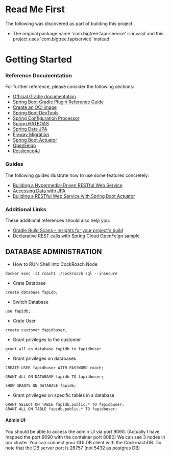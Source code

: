 # Read Me First
The following was discovered as part of building this project:

* The original package name 'com.bigtree.fapi-service' is invalid and this project uses 'com.bigtree.fapiservice' instead.

# Getting Started

### Reference Documentation
For further reference, please consider the following sections:

* [Official Gradle documentation](https://docs.gradle.org)
* [Spring Boot Gradle Plugin Reference Guide](https://docs.spring.io/spring-boot/docs/2.6.1/gradle-plugin/reference/html/)
* [Create an OCI image](https://docs.spring.io/spring-boot/docs/2.6.1/gradle-plugin/reference/html/#build-image)
* [Spring Boot DevTools](https://docs.spring.io/spring-boot/docs/2.6.1/reference/htmlsingle/#using-boot-devtools)
* [Spring Configuration Processor](https://docs.spring.io/spring-boot/docs/2.6.1/reference/htmlsingle/#configuration-metadata-annotation-processor)
* [Spring HATEOAS](https://docs.spring.io/spring-boot/docs/2.6.1/reference/htmlsingle/#boot-features-spring-hateoas)
* [Spring Data JPA](https://docs.spring.io/spring-boot/docs/2.6.1/reference/htmlsingle/#boot-features-jpa-and-spring-data)
* [Flyway Migration](https://docs.spring.io/spring-boot/docs/2.6.1/reference/htmlsingle/#howto-execute-flyway-database-migrations-on-startup)
* [Spring Boot Actuator](https://docs.spring.io/spring-boot/docs/2.6.1/reference/htmlsingle/#production-ready)
* [OpenFeign](https://docs.spring.io/spring-cloud-openfeign/docs/current/reference/html/)
* [Resilience4J](https://cloud.spring.io/spring-cloud-static/spring-cloud-circuitbreaker/current/reference/html)

### Guides
The following guides illustrate how to use some features concretely:

* [Building a Hypermedia-Driven RESTful Web Service](https://spring.io/guides/gs/rest-hateoas/)
* [Accessing Data with JPA](https://spring.io/guides/gs/accessing-data-jpa/)
* [Building a RESTful Web Service with Spring Boot Actuator](https://spring.io/guides/gs/actuator-service/)

### Additional Links
These additional references should also help you:

* [Gradle Build Scans – insights for your project's build](https://scans.gradle.com#gradle)
* [Declarative REST calls with Spring Cloud OpenFeign sample](https://github.com/spring-cloud-samples/feign-eureka)

## DATABASE ADMINISTRATION

* How to RUN Shell into CockRoach Node
```
docker exec -it roach1 ./cockroach sql --insecure
```
* Crate Database
```
create database fapidb;
```
* Switch Database
```
use fapidb;
```


* Crate User
```
create customer fapidbuser;
```
* Grant privileges to the customer 
```
grant all on database fapidb to fapidbuser
```
* Grant privileges on databases

```
CREATE USER fapidbuser WITH PASSWORD roach;
```
```
GRANT ALL ON DATABASE fapidb TO fapidbuser;
```
```
SHOW GRANTS ON DATABASE fapidb;
```
* Grant privileges on specific tables in a database
```
GRANT SELECT ON TABLE fapidb.public.* TO fapidbuser;
GRANT ALL ON TABLE fapidb.public.* TO fapidbuser;
```
#### Admin UI:
You should be able to access the admin UI via port 9090. (Actually I have mapped the port 9090 with the container port 8080)
We can see 3 nodes in our cluster
You can connect your GUI DB client with the CockroachDB. Do note that the DB server port is 26757 (not 5432 as postgres DB)